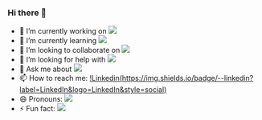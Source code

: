 ### Hi there 👋

- 🔭 I’m currently working on <img src="https://img.shields.io/badge/angular%20-%23DD0031.svg?&style=for-the-badge&logo=angular&logoColor=white"/>
- 🌱 I’m currently learning <img src="https://img.shields.io/badge/react%20-%2320232a.svg?&style=for-the-badge&logo=react&logoColor=%2361DAFB"/>
- 👯 I’m looking to collaborate on <img src="https://img.shields.io/badge/react%20-%2320232a.svg?&style=for-the-badge&logo=react&logoColor=%2361DAFB"/>
- 🤔 I’m looking for help with <img src="https://img.shields.io/badge/kubernetes%20-%23326ce5.svg?&style=for-the-badge&logo=kubernetes&logoColor=white"/>
- 💬 Ask me about <img src="https://img.shields.io/badge/-Anything-green"/>
- 📫 How to reach me: [!Linkedin(https://img.shields.io/badge/--linkedin?label=LinkedIn&logo=LinkedIn&style=social)](https://www.linkedin.com/in/tuan-nguyen-8525051b2/ "My's Linkedin page")
- 😄 Pronouns: <img src="https://img.shields.io/badge/Him-He-blue">
- ⚡ Fun fact: <img src="https://img.shields.io/badge/-I'm%20a%20poker%20enthusiasts-red">

<!--START_SECTION:activity-->
<!--END_SECTION:activity-->
